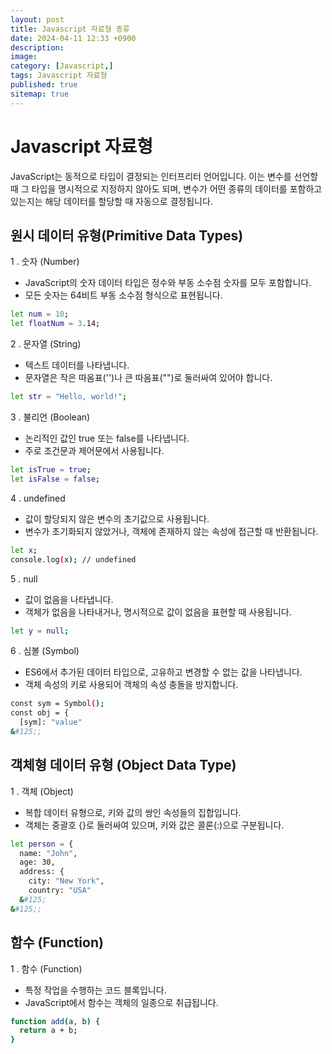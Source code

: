 ```yaml
---
layout: post
title: Javascript 자료형 종류
date: 2024-04-11 12:33 +0900
description: 
image: 
category: [Javascript,]
tags: Javascript 자료형
published: true
sitemap: true
---
```



# Javascript 자료형
JavaScript는 동적으로 타입이 결정되는 인터프리터 언어입니다. 이는 변수를 선언할 때 그 타입을 명시적으로 지정하지 않아도 되며, 변수가 어떤 종류의 데이터를 포함하고 있는지는 해당 데이터를 할당할 때 자동으로 결정됩니다.

## 원시 데이터 유형(Primitive Data Types)

1 . 숫자 (Number)

* JavaScript의 숫자 데이터 타입은 정수와 부동 소수점 숫자를 모두 포함합니다.
* 모든 숫자는 64비트 부동 소수점 형식으로 표현됩니다.

````bash
let num = 10;
let floatNum = 3.14;
````

2 . 문자열 (String)

* 텍스트 데이터를 나타냅니다.
* 문자열은 작은 따옴표('')나 큰 따옴표("")로 둘러싸여 있어야 합니다.

````bash
let str = "Hello, world!";
````

3 . 불리언 (Boolean)

* 논리적인 값인 true 또는 false를 나타냅니다.
* 주로 조건문과 제어문에서 사용됩니다.

````bash
let isTrue = true;
let isFalse = false;
````

4 . undefined

* 값이 할당되지 않은 변수의 초기값으로 사용됩니다.
* 변수가 초기화되지 않았거나, 객체에 존재하지 않는 속성에 접근할 때 반환됩니다.

````bash
let x;
console.log(x); // undefined
````

5 . null

* 값이 없음을 나타냅니다.
* 객체가 없음을 나타내거나, 명시적으로 값이 없음을 표현할 때 사용됩니다.

````bash
let y = null;
````

6 . 심볼 (Symbol)

* ES6에서 추가된 데이터 타입으로, 고유하고 변경할 수 없는 값을 나타냅니다.
* 객체 속성의 키로 사용되어 객체의 속성 충돌을 방지합니다.

````bash
const sym = Symbol();
const obj = {
  [sym]: "value"
&#125;;
````

## 객체형 데이터 유형 (Object Data Type)

1 . 객체 (Object)

* 복합 데이터 유형으로, 키와 값의 쌍인 속성들의 집합입니다.
* 객체는 중괄호 {}로 둘러싸여 있으며, 키와 값은 콜론(:)으로 구분됩니다.

````bash
let person = {
  name: "John",
  age: 30,
  address: {
    city: "New York",
    country: "USA"
  &#125;
&#125;;
````

## 함수 (Function)

1 . 함수 (Function)

* 특정 작업을 수행하는 코드 블록입니다.
* JavaScript에서 함수는 객체의 일종으로 취급됩니다.

````bash
function add(a, b) {
  return a + b;
}
````
